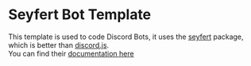 # Seyfert Bot Template

This template is used to code Discord Bots, it uses the [seyfert](https://seyfert.dev) package, which is better than [discord.js](https://discord.js.org).
<br>
You can find their [documentation here](https://docs.seyfert.dev/)